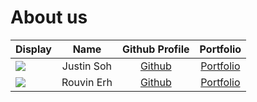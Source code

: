 # About us

Display |    Name    |             Github Profile             | Portfolio 
--------|:----------:|:--------------------------------------:|:---------:
![](https://via.placeholder.com/100.png?text=Photo) | Justin Soh | [Github](https://github.com/JustinSoh) | [Portfolio](https://justinsoh.github.io/)
![](https://via.placeholder.com/100.png?text=Photo) | Rouvin Erh | [Github](https://github.com/rouvinerh) | [Portfolio](docs/team/johndoe.md)

